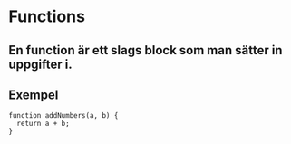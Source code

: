 # Functions

## En function är ett slags block som man sätter in uppgifter i.

## Exempel

```
function addNumbers(a, b) {
  return a + b;
}
```